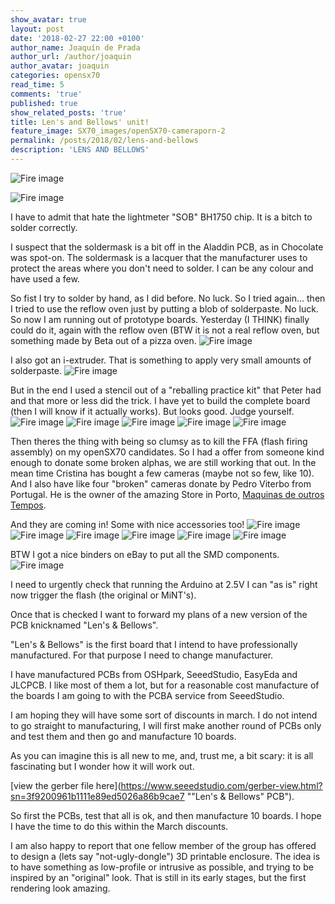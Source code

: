 ```yaml
---
show_avatar: true
layout: post
date: '2018-02-27 22:00 +0100'
author_name: Joaquín de Prada
author_url: /author/joaquin
author_avatar: joaquin
categories: opensx70
read_time: 5
comments: 'true'
published: true
show_related_posts: 'true'
title: Len's and Bellows' unit!
feature_image: SX70_images/openSX70-cameraporn-2
permalink: /posts/2018/02/lens-and-bellows
description: 'LENS AND BELLOWS'
---
```

![Fire image]({{site.url}}/{{site.baseurl}}img/2018/02/lens-and-bellows-17.jpg)

![Fire image]({{site.url}}/{{site.baseurl}}img/2018/02/lens-and-bellows-02.jpg)

I have to admit that hate the lightmeter "SOB" BH1750 chip. It is a bitch to solder correctly. 

I suspect that the soldermask is a bit off in the Aladdin PCB, as in Chocolate was spot-on. 
The soldermask is a lacquer that the manufacturer uses to protect the areas where you don't need to solder. I can be any colour and have used a few.

So fist I try to solder by hand, as I did before. No luck. So I tried again... then I tried to use the reflow oven just by putting a blob of solderpaste.
No luck. So now I am running out of prototype boards. 
Yesterday (I THINK) finally could do it, again with the reflow oven (BTW it is not a real reflow oven, but something made by Beta out of a pizza oven.
![Fire image]({{site.url}}/{{site.baseurl}}img/2018/02/lens-and-bellows-01.jpg)

I also got an i-extruder. That is something to apply very small amounts of solderpaste. 
![Fire image]({{site.url}}/{{site.baseurl}}img/2018/02/lens-and-bellows-11.jpg)

But in the end I used a stencil out of a "reballing practice kit" that Peter had and that more or less did the trick.
I have yet to build the complete board (then I will know if it actually works). But looks good. Judge yourself.
![Fire image]({{site.url}}/{{site.baseurl}}img/2018/02/lens-and-bellows-12.jpg)
![Fire image]({{site.url}}/{{site.baseurl}}img/2018/02/lens-and-bellows-13.jpg)
![Fire image]({{site.url}}/{{site.baseurl}}img/2018/02/lens-and-bellows-16.jpg)
![Fire image]({{site.url}}/{{site.baseurl}}img/2018/02/lens-and-bellows-15.jpg)
![Fire image]({{site.url}}/{{site.baseurl}}img/2018/02/lens-and-bellows-14.jpg)

Then theres the thing with being so clumsy as to kill the FFA (flash firing assembly) on my openSX70 candidates.
So I had a offer from someone kind enough to donate some broken alphas, we are still working that out. In the mean time Cristina has bought a few cameras (maybe not so few, like 10). And I also have like four "broken" cameras donate by Pedro Viterbo from Portugal. He is the owner of the amazing Store in Porto, [Maquinas de outros Tempos](http://maquinasdeoutrostempos.com/?lang=en).

And they are coming in! Some with nice accessories too!
![Fire image]({{site.url}}/{{site.baseurl}}img/2018/02/lens-and-bellows-05.jpg)
![Fire image]({{site.url}}/{{site.baseurl}}img/2018/02/lens-and-bellows-06.jpg)
![Fire image]({{site.url}}/{{site.baseurl}}img/2018/02/lens-and-bellows-07.jpg)
![Fire image]({{site.url}}/{{site.baseurl}}img/2018/02/lens-and-bellows-08.jpg)
![Fire image]({{site.url}}/{{site.baseurl}}img/2018/02/lens-and-bellows-09.jpg)
![Fire image]({{site.url}}/{{site.baseurl}}img/2018/02/lens-and-bellows-10.jpg)


BTW I got a nice binders on eBay to put all the SMD components.
![Fire image]({{site.url}}/{{site.baseurl}}img/2018/02/lens-and-bellows-04.jpg)

I need to urgently check that running the Arduino at 2.5V I can "as is" right now trigger the flash (the original or MiNT's).

Once that is checked I want to forward my plans of a new version of the PCB knicknamed "Len's & Bellows".

"Len's & Bellows" is the first board that I intend to have professionally manufactured. For that purpose I need to change manufacturer.

I have manufactured PCBs from OSHpark, SeeedStudio, EasyEda and JLCPCB. 
I like most of them a lot, but for a reasonable cost manufacture of the boards I am going to with the PCBA service from SeeedStudio.

I am hoping they will have some sort of discounts in march.
I do not intend to go straight to manufacturing, I will first make another round of PCBs only and test them and then go and manufacture 10 boards.

As you can imagine this is all new to me, and, trust me, a bit scary: it is all fascinating but I wonder how it will work out.

[view the gerber file here](https://www.seeedstudio.com/gerber-view.html?sn=3f9200961b1111e89ed5026a86b9cae7 ""Len's & Bellows" PCB").

So first the PCBs, test that all is ok, and then manufacture 10 boards. I hope I have the time to do this within the March discounts.

I am also happy to report that one fellow member of the group has offered to design a (lets say "not-ugly-dongle") 3D printable enclosure.
The idea is to have something as low-profile or intrusive as possible, and trying to be inspired by an "original" look. That is still in its early stages, but the first rendering look amazing.
